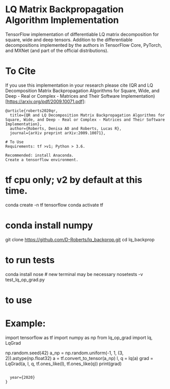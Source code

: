 # LQ Matrix Backpropagation Algorithm Implementation

TensorFlow implementation of differentiable LQ matrix decomposition for square, wide and deep tensors. Addition to the differentiable decompositions implemented by the authors in TensorFlow Core, PyTorch, and MXNet (and part of the official distributions).

# To Cite

If you use this implementation in your research please cite (QR and LQ Decomposition Matrix Backpropagation Algorithms for Square, Wide, and Deep - Real or Complex - Matrices and Their Software Implementation)[https://arxiv.org/pdf/2009.10071.pdf]:

```
@article{roberts2020qr,
  title={QR and LQ Decomposition Matrix Backpropagation Algorithms for Square, Wide, and Deep - Real or Complex - Matrices and Their Software Implementation},
  author={Roberts, Denisa AO and Roberts, Lucas R},
  journal={arXiv preprint arXiv:2009.10071},

# To Use
Requirements: tf >v1; Python > 3.6.

Recommended: install Anaconda. 
Create a tensorflow environment.

```
# tf cpu only; v2 by default at this time.

conda create -n tf tensorflow
conda activate tf
# conda install numpy
git clone https://github.com/D-Roberts/lq_backprop.git
cd lq_backprop

# to run tests
conda install nose # new terminal may be necessary
nosetests -v test_lq_op_grad.py 

# to use

# Example:

import tensorflow as tf 
import numpy as np 
from lq_op_grad import lq, LqGrad

np.random.seed(42)
a_np = np.random.uniform(-1, 1, (3, 2)).astype(np.float32)
a = tf.convert_to_tensor(a_np)
l, q = lq(a)
grad = LqGrad(a, l, q, tf.ones_like(l), tf.ones_like(q))
print(grad)
```

  year={2020}
}
```
